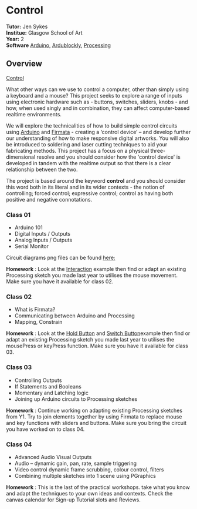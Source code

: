 # Control

**Tutor:** Jen Sykes<br>
**Institue:** Glasgow School of Art<br>
**Year:** 2<br>
**Software** [Arduino](https://www.arduino.cc/en/Main/Software), [Ardublockly](https://ardublockly.embeddedlog.com/demo/index.html), [Processing](https://processing.org/download/)


## Overview
[Control](https://canvas.gsa.ac.uk/courses/671/pages/control-overview?module_item_id=41512)

What other ways can we use to control a computer, other than simply using a keyboard and a mouse? This project seeks to explore a range of inputs using electronic hardware such as - buttons, switches, sliders, knobs - and how, when used singly and in combination, they can affect computer-based realtime environments.
 

We will explore the technicalities of how to build simple control circuits using [Arduino](https://www.arduino.cc/) and [Firmata](https://github.com/firmata/arduino) - creating a ‘control device’ – and develop further our understanding of how to make responsive digital artworks. You will also be introduced to soldering and laser cutting techniques to aid your fabricating methods. This project has a focus on a physical three-dimensional resolve and you should consider how the 'control device' is developed in tandem with the realtime output so that there is a clear relationship between the two. 
 
The project is based around the keyword **control** and you should consider this word both in its literal and in its wider contexts - the notion of controlling; forced control; expressive control; control as having both positive and negative connotations.

### Class 01

- Arduino 101
- Digital Inputs / Outputs
- Analog Inputs / Outputs
- Serial Monitor

Circuit diagrams png files can be found [here:](https://github.com/gsa-ixd/Control/tree/master/Class01)<br>

**Homework** : Look at the [Interaction](http://learningprocessing.com/examples/chp03/example-03-02-mouseX-mouseY) example then find or adapt an existing Processing sketch you made last year to utilises the mouse movement. Make sure you have it available for class 02.  

### Class 02
- What is Firmata?
- Communicating between Arduino and Processing
- Mapping, Constrain<br>

**Homework** : Look at the [Hold Button](http://learningprocessing.com/examples/chp05/example-05-04-holdbutton) and [Switch Button](http://learningprocessing.com/examples/chp05/example-05-05-switchbutton)example then find or adapt an existing Processing sketch you made last year to utilises the mousePress or keyPress function. Make sure you have it available for class 03.

### Class 03
- Controlling Outputs
- If Statements and Booleans
- Momentary and Latching logic
- Joining up Arduino circuits to Processing sketches<br>

**Homework** : Continue working on adapting existing Processing sketches from Y1. Try to join elements together by using Firmata to replace mouse and key functions with sliders and buttons. Make sure you bring the circuit you have worked on to class 04.

### Class 04
- Advanced Audio Visual Outputs
- Audio – dynamic gain, pan, rate, sample triggering
- Video control dynamic frame scrubbing, colour control, filters
- Combining multiple sketches into 1 scene using PGraphics<br>

**Homework** : This is the last of the practical workshops. take what you know and adapt the techniques to your own ideas and contexts. Check the canvas calendar for Sign-up Tutorial slots and Reviews.
